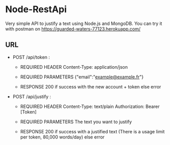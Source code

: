 # Node-RestApi

Very simple API to justify a text using Node.js and MongoDB. You can try it with postman on https://guarded-waters-77123.herokuapp.com/

## URL
  - POST /api/token :
      * REQUIRED HEADER
        Content-Type: application/json

      * REQUIRED PARAMETERS
        {"email":"example@example.fr"}

      * RESPONSE
        200 if success with the new account + token
        else error

  - POST /api/justify :
      * REQUIRED HEADER
        Content-Type: text/plain
        Authorization: Bearer [Token]

      * REQUIRED PARAMETERS
        The text you want to justify

      * RESPONSE
        200 if success with a justified text (There is a usage limit per token, 80,000 words/day)
        else error
